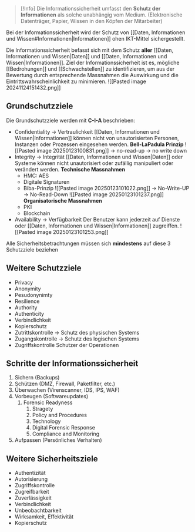 >[!Info]
>Die Informationssicherheit umfasst den **Schutz der Informationen** als solche unabhängig vom Medium. (Elektronische Datenträger, Papier, Wissen in den Köpfen der Mitarbeiter)

Bei der Informationssicherheit wird der Schutz von [[Daten, Informationen und Wissen#Informationen|Informationen]] ohen IKT-Mittel sichergestellt.

Die Informationssicherheit befasst sich mit dem Schutz **aller** [[Daten, Informationen und Wissen|Daten]] und [[Daten, Informationen und Wissen|Informationen]].
Ziel der Informationssicherheit ist es, mögliche [[Bedrohungen]] und [[Schwachstellen]] zu identifizieren, um aus der Bewertung durch entsprechende Massnahmen die Auswirkung und die Eintrittswahrscheinlichkeit zu minimieren.
![[Pasted image 20241124151432.png]]

## Grundschutzziele
Die Grundschutzziele werden mit **C-I-A** beschrieben:
- Confidentiality -> Vertraulichkeit
	[[Daten, Informationen und Wissen|Informationen]] können nicht von unautorisierten Personen, Instanzen oder Prozessen eingesehen werden.
	**Bell-LaPadula Prinzip**
	![[Pasted image 20250123100831.png]]
	-> no-read-up
	-> no write down
- Integrity -> Integrität
	[[Daten, Informationen und Wissen|Daten]] oder Systeme können nicht unautorisiert oder zufällig manipuliert oder verändert werden.
	**Technische Massnahmen**
	- HMC: AES
	- Digitale Signaturen
	- Biba-Prinzip
	![[Pasted image 20250123101022.png]]
	-> No-Write-UP
	-> No-Read-Down
![[Pasted image 20250123101237.png]]
	**Organisatorische Massnahmen**
	- PKI
	- Blockchain
- Availability -> Verfügbarkeit
	Der Benutzer kann jederzeit auf Dienste oder [[Daten, Informationen und Wissen|Informationen]] zugreiffen.
	![[Pasted image 20250123101253.png]]

Alle Sicherheitsbetrachtungen müssen sich **mindestens** auf diese 3 Schutzziele beziehen


## Weitere Schutzziele
- Privacy
- Anonymity
- Pesudonynimty
- Resilience
- Authority
- Authenticity
- Verbindlichkeit
- Kopierschutz
- Zutrittskontrolle -> Schutz des physischen Systems
- Zugangskontrolle -> Schutz des logischen Systems
- Zugriffskontrolle Schutzer der Operationen

## Schritte der Informationssicherheit
1. Sichern (Backups)
2. Schützen (DMZ, Firewall, Paketfilter, etc.)
3. Überwachen (Virenscanner, IDS, IPS, WAF)
4. Vorbeugen (Softwareupdates)
	1. Forensic Readyness
		1. Stragety
		2. Policy and Procedures
		3. Technology
		4. Digital Forensic Response
		5. Compliance and Monitoring
5. Aufpassen (Persönliches Verhalten)

## Weitere Sicherheitsziele
- Authentizität
- Autorisierung
- Zugriffskontrolle
- Zugreifbarkeit
- Zuverlässigkeit
- Verbindlichkeit
- Unbeobachtbarkeit
- Wirksamkeit, Effektivität
- Kopierschutz